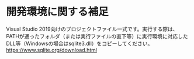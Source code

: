 # 開発環境に関する補足
Visual Studio 2019向けのプロジェクトファイル一式です。実行する際は、PATHが通ったフォルダ（または実行ファイルの直下等）に実行環境に対応したDLL等（Windowsの場合はsqlite3.dll）をコピーしてください。
https://www.sqlite.org/download.html

